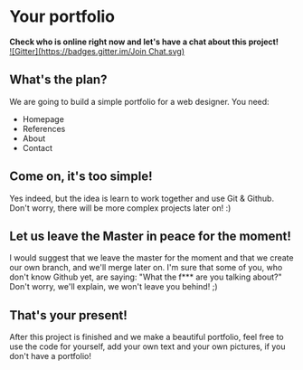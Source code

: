 # Your portfolio

**Check who is online right now and let's have a chat about this project!**  
[![Gitter](https://badges.gitter.im/Join Chat.svg)](https://gitter.im/wddi?utm_source=badge&utm_medium=badge&utm_campaign=pr-badge&utm_content=badge)

## What's the plan?
We are going to build a simple portfolio for a web designer.
You need:
- Homepage
- References
- About
- Contact

## Come on, it's too simple!
Yes indeed, but the idea is learn to work together and use Git & Github. Don't worry, there will be more complex projects later on! :)

## Let us leave the Master in peace for the moment!
I would suggest that we leave the master for the moment and that we create our own branch, and we'll merge later on.
I'm sure that some of you, who don't know Github yet, are saying: "What the f*** are you talking about?" 
Don't worry, we'll explain, we won't leave you behind! ;)

## That's your present!
After this project is finished and we make a beautiful portfolio, feel free to use the code for yourself, add your own text and your own pictures, if you don't have a portfolio! 
